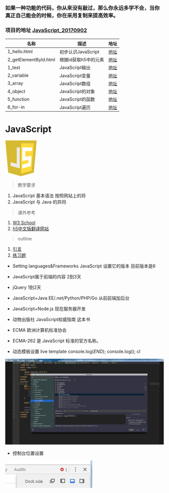 ### 如果一种功能的代码，你从来没有敲过，那么你永远多学不会，当你真正自己能会的时候，你在采用复制来提高效率。

### 项目的地址 [JavaScript_20170902](https://github.com/tanyinqing/JavaScript_20170902)
|名称|描述|地址|
|---|---|---|
|1_hello.html|初步认识JavaScript|[地址](https://github.com/tanyinqing/JavaScript_20170902/blob/master/1_hello.html)|
|2_getElementById.html|根据id获取h5中的元素|[地址](https://github.com/tanyinqing/JavaScript_20170902/blob/master/2_getElementById.html)|
|1_test|JavaScript输出|[地址](https://github.com/tanyinqing/JavaScript_20170902/blob/master/day2/1_test.html)|
|2_variable|JavaScript变量|[地址](https://github.com/tanyinqing/JavaScript_20170902/blob/master/day2/2_variable.html)|
|3_array|JavaScript数组|[地址](https://github.com/tanyinqing/JavaScript_20170902/blob/master/day2/3_array.html)|
|4_object|JavaScript的对象|[地址](https://github.com/tanyinqing/JavaScript_20170902/blob/master/day2/4_object.html)|
|5_function|JavaScript的函数|[地址](https://github.com/tanyinqing/JavaScript_20170902/blob/master/day2/5_function.html)|
|6_for-in|JavaScript遍历|[地址](https://github.com/tanyinqing/JavaScript_20170902/blob/master/day2/6_for-in.html)|

# JavaScript

<img src="../image/javascript/logo_javascript.png" title="JavaScript" width="100">

> 教学要求

1. JavaScript 基本语法 按照网站上的将
2. JavaScript 与 Java 的异同

> 课外参考

1. [W3 School](http://www.w3schools.com/js/default.asp)
2. [h5中文版翻译网站](http://w3school.com.cn/)

> outline

1. [引言](intro.md)
2. [练习题](exercise.md)

- Setting languages&Frameworks JavaScript 设置它的版本 目前版本是6 

- JavaScript属于前端的内容 2到3天
- jQuery 1到2天
- JavaScript+Java EE/.net/Python/PHP/Go 从前前端加后台
- JavaScript+Node.js 现在服务器开发
- 动物出版社  JavaScript权威指南 这本书
- ECMA 欧洲计算机标准协会
- ECMA-262 是 JavaScript 标准的官方名称。

- 动态模板设置 live template console.log($END$);  console.log(); cl

![动态模板设置](../image/javascript/动态模板设置.jpg)
- 控制台位置设置

![控制台位置设置](../image/javascript/控制台位置.jpg)
